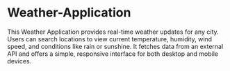# Weather-Application
This Weather Application provides real-time weather updates for any city. Users can search locations to view current temperature, humidity, wind speed, and conditions like rain or sunshine. It fetches data from an external API and offers a simple, responsive interface for both desktop and mobile devices.
